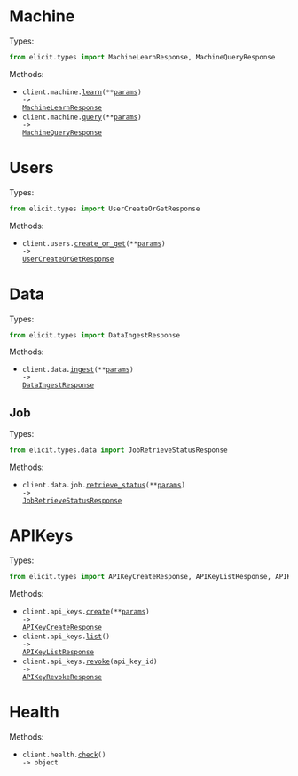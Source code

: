 # Machine

Types:

```python
from elicit.types import MachineLearnResponse, MachineQueryResponse
```

Methods:

- <code title="post /v1/machine/learn">client.machine.<a href="./src/elicit/resources/machine.py">learn</a>(\*\*<a href="src/elicit/types/machine_learn_params.py">params</a>) -> <a href="./src/elicit/types/machine_learn_response.py">MachineLearnResponse</a></code>
- <code title="post /v1/machine/query">client.machine.<a href="./src/elicit/resources/machine.py">query</a>(\*\*<a href="src/elicit/types/machine_query_params.py">params</a>) -> <a href="./src/elicit/types/machine_query_response.py">MachineQueryResponse</a></code>

# Users

Types:

```python
from elicit.types import UserCreateOrGetResponse
```

Methods:

- <code title="post /v1/users">client.users.<a href="./src/elicit/resources/users.py">create_or_get</a>(\*\*<a href="src/elicit/types/user_create_or_get_params.py">params</a>) -> <a href="./src/elicit/types/user_create_or_get_response.py">UserCreateOrGetResponse</a></code>

# Data

Types:

```python
from elicit.types import DataIngestResponse
```

Methods:

- <code title="post /v1/data/ingest">client.data.<a href="./src/elicit/resources/data/data.py">ingest</a>(\*\*<a href="src/elicit/types/data_ingest_params.py">params</a>) -> <a href="./src/elicit/types/data_ingest_response.py">DataIngestResponse</a></code>

## Job

Types:

```python
from elicit.types.data import JobRetrieveStatusResponse
```

Methods:

- <code title="post /v1/data/job/status">client.data.job.<a href="./src/elicit/resources/data/job.py">retrieve_status</a>(\*\*<a href="src/elicit/types/data/job_retrieve_status_params.py">params</a>) -> <a href="./src/elicit/types/data/job_retrieve_status_response.py">JobRetrieveStatusResponse</a></code>

# APIKeys

Types:

```python
from elicit.types import APIKeyCreateResponse, APIKeyListResponse, APIKeyRevokeResponse
```

Methods:

- <code title="post /v1/api-keys/">client.api_keys.<a href="./src/elicit/resources/api_keys.py">create</a>(\*\*<a href="src/elicit/types/api_key_create_params.py">params</a>) -> <a href="./src/elicit/types/api_key_create_response.py">APIKeyCreateResponse</a></code>
- <code title="get /v1/api-keys/">client.api_keys.<a href="./src/elicit/resources/api_keys.py">list</a>() -> <a href="./src/elicit/types/api_key_list_response.py">APIKeyListResponse</a></code>
- <code title="delete /v1/api-keys/{api_key_id}">client.api_keys.<a href="./src/elicit/resources/api_keys.py">revoke</a>(api_key_id) -> <a href="./src/elicit/types/api_key_revoke_response.py">APIKeyRevokeResponse</a></code>

# Health

Methods:

- <code title="get /health">client.health.<a href="./src/elicit/resources/health.py">check</a>() -> object</code>
